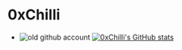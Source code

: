 # 0xChilli
- ![old github account](https://github.com/q00r)
[![0xChilli's GitHub stats](https://github-readme-stats.vercel.app/api?username=0xChilli)](https://github.com/anuraghazra/github-readme-stats)
